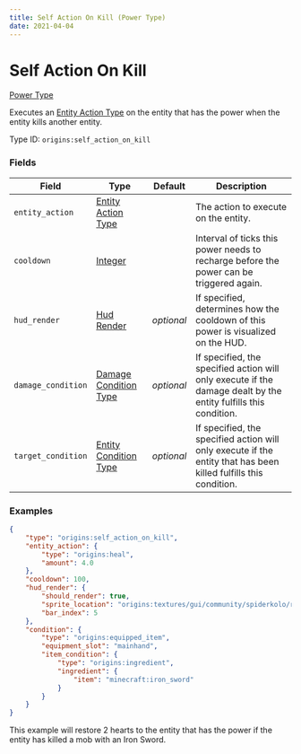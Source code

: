 ```yaml
---
title: Self Action On Kill (Power Type)
date: 2021-04-04
---
```


# Self Action On Kill

[Power Type](../power_types.md)

Executes an [Entity Action Type](../entity_action_types.md) on the entity that has the power when the entity kills another entity.

Type ID: `origins:self_action_on_kill`


### Fields

Field  | Type | Default | Description
-------|------|---------|-------------
`entity_action` | [Entity Action Type](../entity_action_types.md) | | The action to execute on the entity.
`cooldown` | [Integer](../data_types/integer.md) | | Interval of ticks this power needs to recharge before the power can be triggered again.
`hud_render` | [Hud Render](../data_types/hud_render.md) | _optional_ | If specified, determines how the cooldown of this power is visualized on the HUD.
`damage_condition` | [Damage Condition Type](../damage_condition_types.md) | _optional_ | If specified, the specified action will only execute if the damage dealt by the entity fulfills this condition.
`target_condition` | [Entity Condition Type](../entity_condition_types.md) | _optional_ | If specified, the specified action will only execute if the entity that has been killed fulfills this condition.



### Examples

```json
{
    "type": "origins:self_action_on_kill",
    "entity_action": {
        "type": "origins:heal",
        "amount": 4.0
    },
    "cooldown": 100,
    "hud_render": {
        "should_render": true,
        "sprite_location": "origins:textures/gui/community/spiderkolo/resource_bar_01.png",
        "bar_index": 5
    },
    "condition": {
        "type": "origins:equipped_item",
        "equipment_slot": "mainhand",
        "item_condition": {
            "type": "origins:ingredient",
            "ingredient": {
                "item": "minecraft:iron_sword"
            }
        }
    }
}
```

This example will restore 2 hearts to the entity that has the power if the entity has killed a mob with an Iron Sword.
